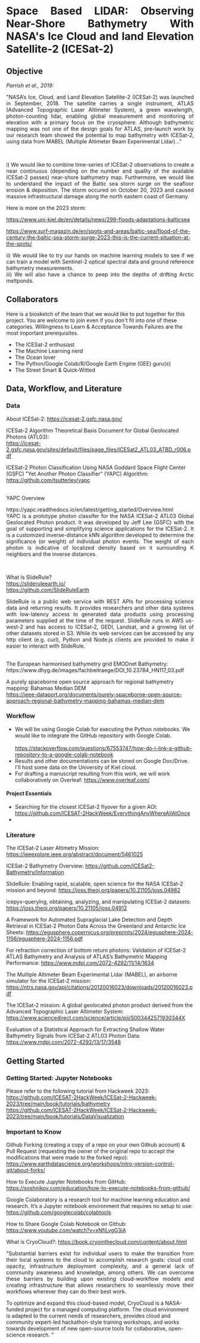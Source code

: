 
# <p align="justify">Space Based LIDAR: Observing Near-Shore Bathymetry With NASA's Ice Cloud and land Elevation Satellite-2 (ICESat-2)</p>

## Objective
<!-- Justify text in github's readme: https://stackoverflow.com/questions/66777538/justify-text-in-githubs-readme -->
<!-- Markdown Cheatsheet: https://github.com/tchapi/markdown-cheatsheet/blob/master/README.md -->
<!-- How to add images to README.md on GitHub?: https://stackoverflow.com/questions/14494747/how-to-add-images-to-readme-md-on-github -->
<!-- https://docs.github.com/de/get-started/writing-on-github/getting-started-with-writing-and-formatting-on-github/basic-writing-and-formatting-syntax -->
<!-- https://convertcase.net/ -->
_Parrish et al., 2019:_
<p align="justify">
"NASA’s Ice, Cloud, and Land Elevation Satellite-2 (ICESat-2) was launched in September, 2018. The satellite carries a single instrument, ATLAS (Advanced Topographic Laser Altimeter System), a green wavelength, photon-counting lidar, enabling global measurement and monitoring of elevation with a primary focus on the cryosphere. Although bathymetric mapping was not one of the design goals for ATLAS, pre-launch work by our research team showed the potential to map bathymetry with ICESat-2, using data from MABEL (Multiple Altimeter Beam Experimental Lidar)..."
</p><br />
<p align="justify">
i) We would like to combine time-series of ICESat-2 observations to create a near continuous (depending on the number and quality of the available ICESat-2 passes) near-shore bathymetry map. Furthermore, we would like to understand the impact of the Baltic sea storm surge on the seafloor erosion & deposition. The storm occured on October 20, 2023 and caused massive infrastructural damage along the north eastern coast of Germany.   
</p>

Here is more on the 2023 storm: 

https://www.uni-kiel.de/en/details/news/299-floods-adaptations-balticsea

https://www.surf-magazin.de/en/spots-and-areas/baltic-sea/flood-of-the-century-the-baltic-sea-storm-surge-2023-this-is-the-current-situation-at-the-spots/

<p align="justify">
ii) We would like to try our hands on machine learning models to see if we can train a model with Sentinel-2 optical spectral data and ground reference bathymetry measurements.<br /> iii) We will also have a chance to peep into the depths of drifting Arctic meltponds.
</p>

## Collaborators

Here is a biosketch of the team that we would like to put together for this project. You are welcome to join even if you don't fit into one of these categories. Willingness to Learn & Acceptance Towards Failures are the most important prerequisites.
* The ICESat-2 enthusiast
* The Machine Learning nerd
* The Ocean lover
* The Python/Google Colab/R/Google Earth Engine (GEE) guru(s)
* The Street Smart & Quick-Witted


## Data, Workflow, and Literature

### Data
<!-- New lines inside paragraph in README.md: https://stackoverflow.com/questions/24575680/new-lines-inside-paragraph-in-readme-md -->
<!-- Hidden markdown text on GitHub: https://stackoverflow.com/questions/46734820/hidden-markdown-text-on-github  -->
<!-- How to add empty spaces into MD markdown readme on GitHub?: https://stackoverflow.com/questions/44810511/how-to-add-empty-spaces-into-md-markdown-readme-on-github -->
<!-- How to create a new folder on a repository?: https://github.com/orgs/community/discussions/69927 -->
About ICESat-2: https://icesat-2.gsfc.nasa.gov/<br />  

ICESat-2 Algorithm Theoretical Basis Document for Global Geolocated Photons (ATL03):<br /> 
https://icesat-2.gsfc.nasa.gov/sites/default/files/page_files/ICESat2_ATL03_ATBD_r006.pdf<br />

ICESat-2 Photon Classification Using NASA Goddard Space Flight Center (GSFC) "Yet Another Photon Classifier" (YAPC) Algorithm: https://github.com/tsutterley/yapc<br />
<br />

YAPC Overview
<p align="justify">
https://yapc.readthedocs.io/en/latest/getting_started/Overview.html<br />
YAPC is a prototype photon classifer for the NASA ICESat-2 ATL03 Global Geolocated Photon product. It was developed by Jeff Lee (GSFC) with the goal of supporting and simplifying science applications for the ICESat-2. It is a customized inverse-distance kNN algorithm developed to determine the significance (or weight) of individual photon events. The weight of each photon is indicative of localized density based on it surrounding K neighbors and the inverse distances.
</p><br />

What Is SlideRule?<br />https://slideruleearth.io/<br />https://github.com/SlideRuleEarth<br />
<p align="justify">
SlideRule is a public web service with REST APIs for processing science data and returning results. It provides researchers and other data systems with low-latency access to generated data products using processing parameters supplied at the time of the request. SlideRule runs in AWS us-west-2 and has access to ICESat-2, GEDI, Landsat, and a growing list of other datasets stored in S3. While its web services can be accessed by any http client (e.g. curl), Python and Node.js clients are provided to make it easier to interact with SlideRule. 
</p>
<br />
The European harmonised bathymetry grid EMODnet Bathymetry: 
https://www.dhyg.de/images/fachbeitraege/DOI_10.23784_HN117_03.pdf<br />

A purely spaceborne open source approach for regional bathymetry mapping: Bahamas Median DEM<br />
https://ieee-dataport.org/documents/purely-spaceborne-open-source-approach-regional-bathymetry-mapping-bahamas-median-dem

### Workflow
* We will be using Google Colab for executing the Python notebooks. We would like to integrate the GitHub repository with Google Colab.<br />  
  https://stackoverflow.com/questions/67553747/how-do-i-link-a-github-repository-to-a-google-colab-notebook<br />   
* Results and other documentations can be stored on Google Doc/Drive. I'll host some data on the University of Kiel cloud.
* For drafting a manuscript resulting from this work, we will work collaboratively on Overleaf: https://www.overleaf.com/

#### Project Essentials
* Searching for the closest ICESat-2 flyover for a given AOI: https://github.com/ICESAT-2HackWeek/EverythingAnyWhereAllAtOnce
* 

### Literature
The ICESat-2 Laser Altimetry Mission: https://ieeexplore.ieee.org/abstract/document/5461025 
$~$<br />

ICESat-2 Bathymetry Overview: https://github.com/ICESat2-Bathymetry/Information
$~$<br />

SlideRule: Enabling rapid, scalable, open science for the NASA ICESat-2 mission and beyond: https://joss.theoj.org/papers/10.21105/joss.04982
$~$<br />

icepyx-querying, obtaining, analyzing, and manipulating ICESat-2 datasets: https://joss.theoj.org/papers/10.21105/joss.04912
$~$<br />

A Framework for Automated Supraglacial Lake Detection and Depth Retrieval in ICESat-2 Photon Data Across the Greenland and Antarctic Ice Sheets: https://egusphere.copernicus.org/preprints/2024/egusphere-2024-1156/egusphere-2024-1156.pdf 
$~$<br />

For refraction correction of bottom return photons: Validation of ICESat-2 ATLAS Bathymetry and Analysis of ATLAS’s Bathymetric Mapping Performance: https://www.mdpi.com/2072-4292/11/14/1634<br />

The Multiple Altimeter Beam Experimental Lidar (MABEL), an airborne simulator for the ICESat-2 mission: https://ntrs.nasa.gov/api/citations/20120016023/downloads/20120016023.pdf<br /> 

The ICESat-2 mission: A global geolocated photon product derived from the Advanced Topographic Laser Altimeter System: https://www.sciencedirect.com/science/article/pii/S003442571930344X<br /> 

Evaluation of a Statistical Approach for Extracting Shallow Water Bathymetry Signals from ICESat-2 ATL03 Photon Data: https://www.mdpi.com/2072-4292/13/17/3548<br /> 



## Getting Started
### Getting Started: Jupyter Notebooks
Please refer to the following tutorial from Hackweek 2023:<br />
https://github.com/ICESAT-2HackWeek/ICESat-2-Hackweek-2023/tree/main/book/tutorials/bathymetry<br />
https://github.com/ICESAT-2HackWeek/ICESat-2-Hackweek-2023/tree/main/book/tutorials/DataVisualization

### Important to Know
Github Forking (creating a copy of a repo on your own Github account) & Pull Request (requesting the owner of the original repo to accept the modifications that were made to the forked repo): https://www.earthdatascience.org/workshops/intro-version-control-git/about-forks/
<br /> 

How to Execute Jupyter Notebooks from GitHub: https://soshnikov.com/education/how-to-execute-notebooks-from-github/
<br />

Google Colaboratory is a research tool for machine learning education and research. It’s a Jupyter notebook environment that requires no setup to use: https://github.com/googlecolab/colabtools
<br />  

How to Share Google Colab Notebook on Github: https://www.youtube.com/watch?v=xNfiLvgG3iA
<br />

What is CryoCloud?: https://book.cryointhecloud.com/content/about.html<br />
<p align="justify">
"Substantial barriers exist for individual users to make the transition from their local systems to the cloud to accomplish research goals: cloud cost opacity, infrastructure deployment complexity, and a general lack of community awareness and knowledge, among others. We can overcome these barriers by building upon existing cloud-workflow models and creating infrastructure that allows researchers to seamlessly move their workflows wherever they can do their best work.

To optimize and expand this cloud-based model, CryoCloud is a NASA-funded project for a managed computing platform. The cloud environment is adapted to the current needs of researchers, provides cloud and community expert-led hackathon-style training workshops, and works towards development of new open-source tools for collaborative, open-science research. "
</p>
<br />






